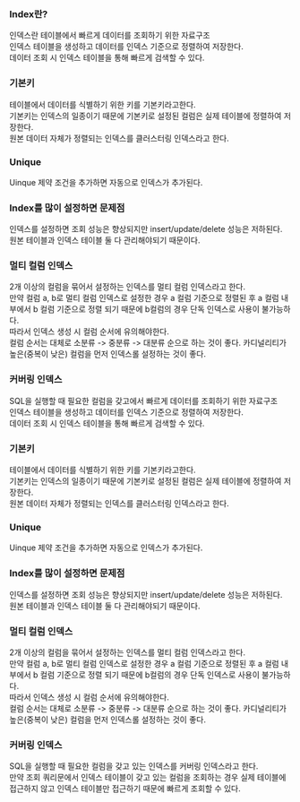 ### Index란?
인덱스란 테이블에서 빠르게 데이터를 조회하기 위한 자료구조  
인덱스 테이블을 생성하고 데이터를 인덱스 기준으로 정렬하여 저장한다.  
데이터 조회 시 인덱스 테이블을 통해 빠르게 검색할 수 있다.  

### 기본키
테이블에서 데이터를 식별하기 위한 키를 기본키라고한다.  
기본키는 인덱스의 일종이기 때문에 기본키로 설정된 컬럼은 실제 테이블에 정렬하여 저장한다.  
원본 데이터 자체가 정렬되는 인덱스를 클러스터링 인덱스라고 한다.  

### Unique
Uinque 제약 조건을 추가하면 자동으로 인덱스가 추가된다.  

### Index를 많이 설정하면 문제점
인덱스를 설정하면 조회 성능은 향상되지만 insert/update/delete 성능은 저하된다.  
원본 테이블과 인덱스 테이블 둘 다 관리해야되기 때문이다.  
  
### 멀티 컬럼 인덱스
2개 이상의 컬럼을 묶어서 설정하는 인덱스를 멀티 컬럼 인덱스라고 한다.  
만약 컬럼 a, b로 멀티 컬럼 인덱스로 설정한 경우 a 컬럼 기준으로 정렬된 후 a 컬럼 내부에서 b 컬럼 기준으로 정렬 되기 때문에 b컬럼의 경우 단독 인덱스로 사용이 불가능하다.  
따라서 인덱스 생성 시 컬럼 순서에 유의해야한다.  
컬럼 순서는 대체로 소분류 -> 중분류 -> 대분류 순으로 하는 것이 좋다. 카디널리티가 높은(중복이 낮은) 컬럼을 먼저 인덱스롤 설정하는 것이 좋다.  

### 커버링 인덱스
SQL을 실행할 때 필요한 컬럼을 갖고에서 빠르게 데이터를 조회하기 위한 자료구조  
인덱스 테이블을 생성하고 데이터를 인덱스 기준으로 정렬하여 저장한다.  
데이터 조회 시 인덱스 테이블을 통해 빠르게 검색할 수 있다.  

### 기본키
테이블에서 데이터를 식별하기 위한 키를 기본키라고한다.  
기본키는 인덱스의 일종이기 때문에 기본키로 설정된 컬럼은 실제 테이블에 정렬하여 저장한다.  
원본 데이터 자체가 정렬되는 인덱스를 클러스터링 인덱스라고 한다.  

### Unique
Uinque 제약 조건을 추가하면 자동으로 인덱스가 추가된다.  

### Index를 많이 설정하면 문제점
인덱스를 설정하면 조회 성능은 향상되지만 insert/update/delete 성능은 저하된다.  
원본 테이블과 인덱스 테이블 둘 다 관리해야되기 때문이다.  
  
### 멀티 컬럼 인덱스
2개 이상의 컬럼을 묶어서 설정하는 인덱스를 멀티 컬럼 인덱스라고 한다.  
만약 컬럼 a, b로 멀티 컬럼 인덱스로 설정한 경우 a 컬럼 기준으로 정렬된 후 a 컬럼 내부에서 b 컬럼 기준으로 정렬 되기 때문에 b컬럼의 경우 단독 인덱스로 사용이 불가능하다.  
따라서 인덱스 생성 시 컬럼 순서에 유의해야한다.  
컬럼 순서는 대체로 소분류 -> 중분류 -> 대분류 순으로 하는 것이 좋다. 카디널리티가 높은(중복이 낮은) 컬럼을 먼저 인덱스롤 설정하는 것이 좋다.  

### 커버링 인덱스
SQL을 실행할 때 필요한 컬럼을 갖고 있는 인덱스를 커버링 인덱스라고 한다.  
만약 조회 쿼리문에서 인덱스 테이블이 갖고 있는 컬럼을 조회하는 경우 실제 테이블에 접근하지 않고 인덱스 테이블만 접근하기 때문에 빠르게 조회할 수 있다.  
